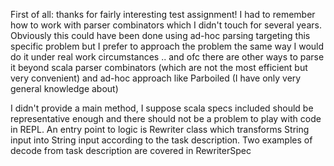 First of all: thanks for fairly interesting test assignment!
I had to remember how to work with parser combinators which I didn't touch for several 
years. Obviously this could have been done using ad-hoc parsing targeting this specific problem
but I prefer to approach the problem the same way I would do it under real work circumstances
.. and ofc there are other ways to parse it beyond scala parser combinators (which are 
not the most efficient but very convenient) and ad-hoc approach like Parboiled 
(I have only very general knowledge about) 

I didn't provide a main method, I suppose scala specs included should be representative enough 
and there should not be a problem to play with code in REPL.
An entry point to logic is Rewriter class which transforms String input into String input according
to the task description. Two examples of decode from task description are covered in RewriterSpec